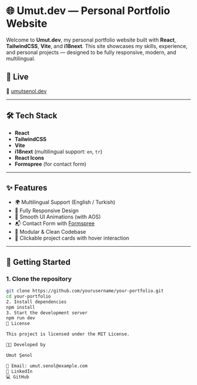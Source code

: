 # 🌐 Umut.dev — Personal Portfolio Website

Welcome to **Umut.dev**, my personal portfolio website built with **React**, **TailwindCSS**, **Vite**, and **i18next**. This site showcases my skills, experience, and personal projects — designed to be fully responsive, modern, and multilingual.

## 🚀 Live

🔗 [umutsenol.dev](https://umutdev.com) 

---

## 🛠️ Tech Stack

- **React**
- **TailwindCSS**
- **Vite**
- **i18next** (multilingual support: `en`, `tr`)
- **React Icons**
- **Formspree** (for contact form)

---

## ✨ Features

- 🌍 Multilingual Support (English / Turkish)
- 📱 Fully Responsive Design
- 🎨 Smooth UI Animations (with AOS)
- 📬 Contact Form with [Formspree](https://formspree.io/)
- 🧠 Modular & Clean Codebase
- 🔗 Clickable project cards with hover interaction

---

## 🧪 Getting Started

### 1. Clone the repository

```bash
git clone https://github.com/yourusername/your-portfolio.git
cd your-portfolio
2. Install dependencies
npm install
3. Start the development server
npm run dev
📄 License

This project is licensed under the MIT License.

👨‍💻 Developed by

Umut Şenol

📧 Email: umut.senol@example.com
🔗 LinkedIn
💻 GitHub
